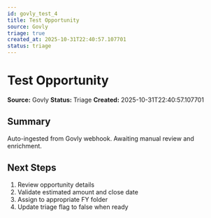 ```yaml
---
id: govly_test_4
title: Test Opportunity
source: Govly
triage: true
created_at: 2025-10-31T22:40:57.107701
status: triage
---
```


# Test Opportunity

**Source:** Govly
**Status:** Triage
**Created:** 2025-10-31T22:40:57.107701

## Summary

Auto-ingested from Govly webhook. Awaiting manual review and enrichment.

## Next Steps

1. Review opportunity details
2. Validate estimated amount and close date
3. Assign to appropriate FY folder
4. Update triage flag to false when ready
